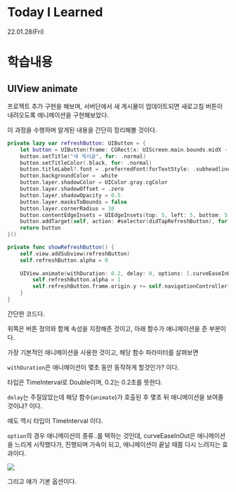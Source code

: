 # Today I Learned

22.01.28(Fri)

# 학습내용

## UIView animate

프로젝트 추가 구현을 해보며, 서버단에서 새 게시물이 업데이트되면 새로고침 버튼이 내려오도록 애니메이션을 구현해보았다.

이 과정을 수행하며 알게된 내용을 간단히 정리해볼 것이다.


```swift
private lazy var refreshButton: UIButton = {
    let button = UIButton(frame: CGRect(x: UIScreen.main.bounds.midX - 40, y: 0, width: 80, height: 30))
    button.setTitle("새 게시글", for: .normal)
    button.setTitleColor(.black, for: .normal)
    button.titleLabel?.font = .preferredFont(forTextStyle: .subheadline)
    button.backgroundColor = .white
    button.layer.shadowColor = UIColor.gray.cgColor
    button.layer.shadowOffset = .zero
    button.layer.shadowOpacity = 0.5
    button.layer.masksToBounds = false
    button.layer.cornerRadius = 10
    button.contentEdgeInsets = UIEdgeInsets(top: 5, left: 5, bottom: 5, right: 5)
    button.addTarget(self, action: #selector(didTapRefreshButton), for: .touchUpInside)
    return button
}()

private func showRefreshButton() {
    self.view.addSubview(refreshButton)
    self.refreshButton.alpha = 0
    
    UIView.animate(withDuration: 0.2, delay: 0, options: [.curveEaseInOut]) {
        self.refreshButton.alpha = 1
        self.refreshButton.frame.origin.y += self.navigationController?.navigationBar.frame.maxY ?? 0
    }
}
```

간단한 코드다. 

위쪽은 버튼 정의와 함께 속성을 지정해준 것이고, 아래 함수가 애니메이션을 준 부분이다.

가장 기본적인 애니메이션을 사용한 것이고, 해당 함수 파라미터를 살펴보면

`withDuration`은 애니메이션이 몇초 동안 동작하게 할것인가? 이다.

타입은 TimeInterval로 Double이며, 0.2는 0.2초를 뜻한다.

`delay`는 주질않았는데 해당 함수(`animate`)가 호출된 후 몇초 뒤 애니메이션을 보여줄 것이냐? 이다.

얘도 역시 타입이 TimeInterval 이다.

`option`의 경우 애니메이션의 종류..를 택하는 것인데, curveEaseInOut은 애니메이션을 느리게 시작했다가, 진행되며 가속이 되고, 애니메이션이 끝날 때쯤 다시 느려지는 효과이다.

![](https://images.velog.io/images/yim2627/post/04e6cb8e-aa60-400b-abcc-87d36663c35d/image.png)

그리고 얘가 기본 옵션이다.